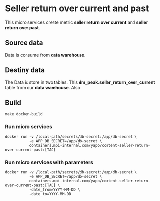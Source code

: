 # Seller return over current and past

This micro services create metric **seller return over current** and **seller return over past**. 

## Source data
Data is consume from **data warehouse**.

## Destiny data
The Data is store in two tables. This  **dm_peak.seller_return_over_current** table from our **data warehouse**.
Also 


## Build
```
make docker-build
```

### Run micro services
```
docker run -v /local-path/secrets/db-secret:/app/db-secret \
           -e APP_DB_SECRET=/app/db-secret \
           containers.mpi-internal.com/yapo/content-seller-return-over-current-past:[TAG]
```

### Run micro services with parameters

```
docker run -v /local-path/secrets/db-secret:/app/db-secret \
           -e APP_DB_SECRET=/app/db-secret \
           containers.mpi-internal.com/yapo/content-seller-return-over-current-past:[TAG] \
           -date_from=YYYY-MM-DD \
           -date_to=YYYY-MM-DD
```